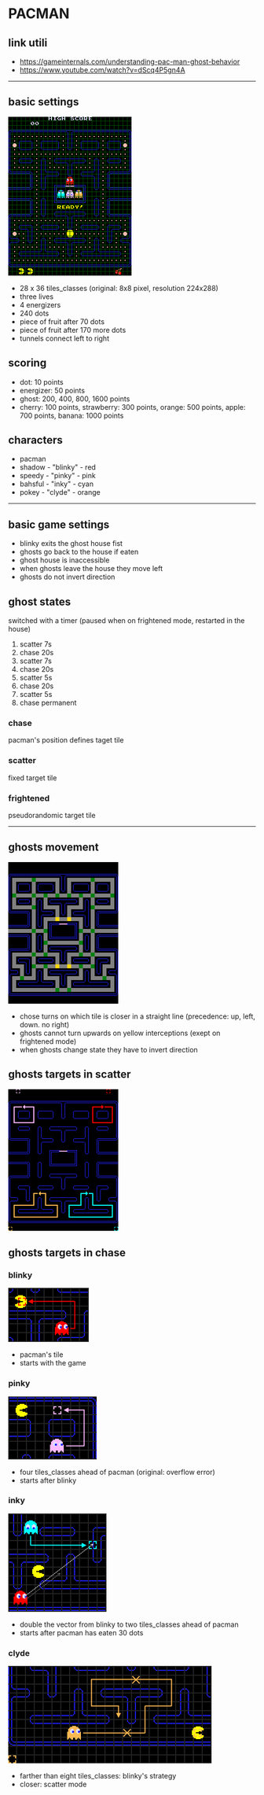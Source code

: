 # PACMAN
## link utili
- https://gameinternals.com/understanding-pac-man-ghost-behavior
- https://www.youtube.com/watch?v=dScq4P5gn4A
------------------
## basic settings

![img.png](../other/infosimages/img.png)
- 28 x 36 tiles_classes (original: 8x8 pixel, resolution 224x288)
- three lives
- 4 energizers
- 240 dots
- piece of fruit after 70 dots
- piece of fruit after 170 more dots
- tunnels connect left to right

## scoring
- dot: 10 points
- energizer: 50 points
- ghost: 200, 400, 800, 1600 points
- cherry: 100 points, strawberry: 300 points, orange: 500 points, apple: 700 points, banana: 1000 points

## characters
- pacman
- shadow - "blinky" - red
- speedy - "pinky" - pink
- bahsful - "inky" - cyan
- pokey - "clyde" - orange
-------

## basic game settings
- blinky exits the ghost house fist
- ghosts go back to the house if eaten
- ghost house is inaccessible
- when ghosts leave the house they move left
- ghosts do not invert direction

## ghost states
switched with a timer (paused when on frightened mode, restarted in the house)
1. scatter 7s
2. chase 20s
3. scatter 7s
4. chase 20s
5. scatter 5s
6. chase 20s
7. scatter 5s
8. chase permanent
### chase
pacman's position defines taget tile
### scatter
fixed target tile
### frightened
pseudorandomic target tile

------
## ghosts movement
![img_1.png](../other/infosimages/img_1.png)
- chose turns on which tile is closer in a straight line (precedence: up, left, down. no right)
- ghosts cannot turn upwards on yellow interceptions (exept on frightened mode)
- when ghosts change state they have to invert direction

## ghosts targets in scatter
![img_2.png](../other/infosimages/img_2.png)
## ghosts targets in chase
### blinky
![img_4.png](../other/infosimages/img_4.png)
- pacman's tile
- starts with the game
### pinky
![img_3.png](../other/infosimages/img_3.png)
- four tiles_classes ahead of pacman (original: overflow error)
- starts after blinky
### inky
![img_5.png](../other/infosimages/img_5.png)
- double the vector from blinky to two tiles_classes ahead of pacman
- starts after pacman has eaten 30 dots
### clyde
![img_7.png](../other/infosimages/img_7.png)
- farther than eight tiles_classes: blinky's strategy
- closer: scatter mode